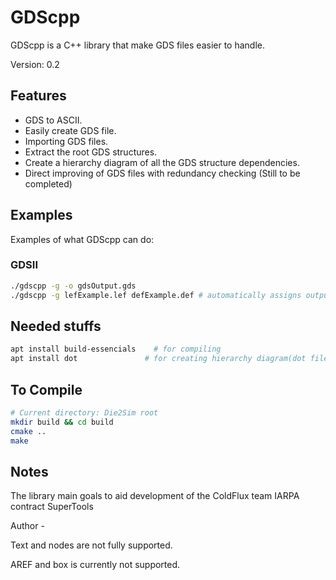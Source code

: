 # GDScpp
GDScpp is a C++ library that make GDS files easier to handle.

Version: 0.2

## Features
* GDS to ASCII.
* Easily create GDS file.
* Importing GDS files.
* Extract the root GDS structures.
* Create a hierarchy diagram of all the GDS structure dependencies.
* Direct improving of GDS files with redundancy checking (Still to be completed)

## Examples
Examples of what GDScpp can do:

### GDSII
``` bash
./gdscpp -g -o gdsOutput.gds
./gdscpp -g lefExample.lef defExample.def # automatically assigns output filename if not specified
```

## Needed stuffs
``` bash
apt install build-essencials 	# for compiling
apt install dot               # for creating hierarchy diagram(dot file)
```
## To Compile
``` bash
# Current directory: Die2Sim root
mkdir build && cd build
cmake ..
make
```

## Notes
The library main goals to aid development of the ColdFlux team IARPA contract SuperTools

Author -

Text and nodes are not fully supported.

AREF and box is currently not supported.